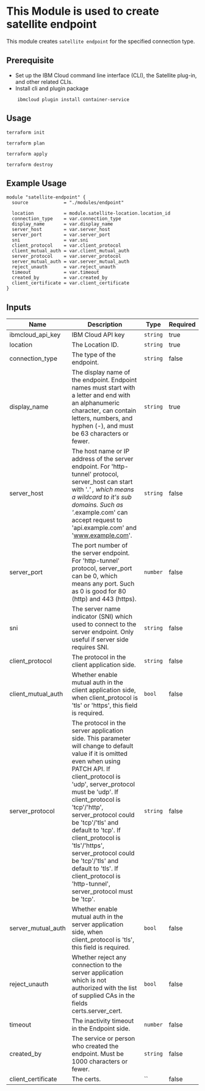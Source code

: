 # This Module is used to create satellite endpoint

This module creates `satellite endpoint` for the specified connection type.

## Prerequisite

* Set up the IBM Cloud command line interface (CLI), the Satellite plug-in, and other related CLIs.
* Install cli and plugin package
```console
    ibmcloud plugin install container-service
```
## Usage

```
terraform init
```
```
terraform plan
```
```
terraform apply
```
```
terraform destroy
```
## Example Usage

``` hcl
module "satellite-endpoint" {
  source             = "./modules/endpoint"

  location           = module.satellite-location.location_id
  connection_type    = var.connection_type
  display_name       = var.display_name
  server_host        = var.server_host
  server_port        = var.server_port
  sni                = var.sni
  client_protocol    = var.client_protocol
  client_mutual_auth = var.client_mutual_auth
  server_protocol    = var.server_protocol
  server_mutual_auth = var.server_mutual_auth
  reject_unauth      = var.reject_unauth
  timeout            = var.timeout
  created_by         = var.created_by
  client_certificate = var.client_certificate
} 
```
<!-- BEGINNING OF PRE-COMMIT-TERRAFORM DOCS HOOK -->
## Inputs

| Name | Description | Type | Required |
|------|-------------|------|---------|
| ibmcloud\_api\_key | IBM Cloud API key | `string` | true |
| location | The Location ID. | `string` | true |
| connection_type | The type of the endpoint. | `string` | false |
| display_name | The display name of the endpoint. Endpoint names must start with a letter and end with an alphanumeric character, can contain letters, numbers, and hyphen (-), and must be 63 characters or fewer. | `string` | true |
| server_host | The host name or IP address of the server endpoint. For 'http-tunnel' protocol, server_host can start with '*.' , which means a wildcard to it's sub domains. Such as '*.example.com' can accept request to 'api.example.com' and 'www.example.com'. | `string` | false |
| server_port | The port number of the server endpoint. For 'http-tunnel' protocol, server_port can be 0, which means any port. Such as 0 is good for 80 (http) and 443 (https). | `number` | false |
| sni | The server name indicator (SNI) which used to connect to the server endpoint. Only useful if server side requires SNI. | `string` | false |
| client_protocol | The protocol in the client application side. | `string` | false |
| client_mutual_auth | Whether enable mutual auth in the client application side, when client_protocol is 'tls' or 'https', this field is required. | `bool` | false |
| server_protocol | The protocol in the server application side. This parameter will change to default value if it is omitted even when using PATCH API. If client_protocol is 'udp', server_protocol must be 'udp'. If client_protocol is 'tcp'/'http', server_protocol could be 'tcp'/'tls' and default to 'tcp'. If client_protocol is 'tls'/'https', server_protocol could be 'tcp'/'tls' and default to 'tls'. If client_protocol is 'http-tunnel', server_protocol must be 'tcp'. | `string` | false |
| server_mutual_auth | Whether enable mutual auth in the server application side, when client_protocol is 'tls', this field is required. | `bool` | false |
| reject_unauth | Whether reject any connection to the server application which is not authorized with the list of supplied CAs in the fields certs.server_cert. | `bool` | false |
| timeout | The inactivity timeout in the Endpoint side. | `number` | false |
| created_by | The service or person who created the endpoint. Must be 1000 characters or fewer. | `string` | false |
| client_certificate | The certs. | `` | false |


<!-- END OF PRE-COMMIT-TERRAFORM DOCS HOOK -->